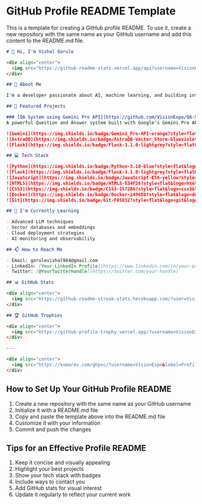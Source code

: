 # GitHub Profile README Template

This is a template for creating a GitHub profile README. To use it, create a new repository with the same name as your GitHub username and add this content to the README.md file.

```markdown
# 👋 Hi, I'm Vishal Gorule

<div align="center">
  <img src="https://github-readme-stats.vercel.app/api?username=VisionExpo&show_icons=true&theme=radical" alt="GitHub Stats" />
</div>

## 🚀 About Me

I'm a developer passionate about AI, machine learning, and building intelligent applications. I specialize in creating systems that leverage the latest AI technologies to solve real-world problems.

## 🔭 Featured Projects

### [QA System using Gemini Pro API](https://github.com/VisionExpo/QA-System-using-Gemini-Pro-API)
A powerful Question and Answer system built with Google's Gemini Pro API, featuring vector storage with AstraDB and LLM monitoring with LangSmith.

![Gemini](https://img.shields.io/badge/Gemini_Pro-API-orange?style=flat&logo=google&logoColor=white)
![AstraDB](https://img.shields.io/badge/AstraDB-Vector_Store-blueviolet?style=flat&logo=datastax&logoColor=white)
![Flask](https://img.shields.io/badge/Flask-3.1.0-lightgrey?style=flat&logo=flask&logoColor=white)

## 💻 Tech Stack

![Python](https://img.shields.io/badge/Python-3.10-blue?style=flat&logo=python&logoColor=white)
![Flask](https://img.shields.io/badge/Flask-3.1.0-lightgrey?style=flat&logo=flask&logoColor=white)
![JavaScript](https://img.shields.io/badge/JavaScript-ES6-yellow?style=flat&logo=javascript&logoColor=white)
![HTML5](https://img.shields.io/badge/HTML5-E34F26?style=flat&logo=html5&logoColor=white)
![CSS3](https://img.shields.io/badge/CSS3-1572B6?style=flat&logo=css3&logoColor=white)
![Docker](https://img.shields.io/badge/Docker-2496ED?style=flat&logo=docker&logoColor=white)
![Git](https://img.shields.io/badge/Git-F05032?style=flat&logo=git&logoColor=white)

## 🌱 I'm Currently Learning

- Advanced LLM techniques
- Vector databases and embeddings
- Cloud deployment strategies
- AI monitoring and observability

## 📫 How to Reach Me

- Email: gorulevishal984@gmail.com
- LinkedIn: [Your LinkedIn Profile](https://www.linkedin.com/in/your-profile/)
- Twitter: [@YourTwitterHandle](https://twitter.com/your-handle)

## 📊 GitHub Stats

<div align="center">
  <img src="https://github-readme-streak-stats.herokuapp.com/?user=VisionExpo&theme=radical" alt="GitHub Streak" />
</div>

## 🏆 GitHub Trophies

<div align="center">
  <img src="https://github-profile-trophy.vercel.app/?username=VisionExpo&theme=radical&no-frame=true&no-bg=false&margin-w=4" alt="GitHub Trophies" />
</div>

---

<div align="center">
  <img src="https://komarev.com/ghpvc/?username=VisionExpo&label=Profile%20views&color=0e75b6&style=flat" alt="Profile Views" />
</div>
```

## How to Set Up Your GitHub Profile README

1. Create a new repository with the same name as your GitHub username
2. Initialize it with a README.md file
3. Copy and paste the template above into the README.md file
4. Customize it with your information
5. Commit and push the changes

## Tips for an Effective Profile README

1. Keep it concise and visually appealing
2. Highlight your best projects
3. Show your tech stack with badges
4. Include ways to contact you
5. Add GitHub stats for visual interest
6. Update it regularly to reflect your current work
